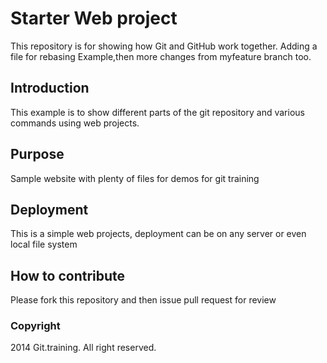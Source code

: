 # Starter Web project

This repository is for showing how Git and GitHub work together. Adding a file for rebasing Example,then more changes from myfeature branch too.

## Introduction

This example is to show different parts of the git repository and various commands using web projects.

## Purpose

Sample website with plenty of files for demos for git training

## Deployment

This is a simple web projects, deployment can be on any server or even local file system

## How to contribute

Please fork this repository and then issue pull request for review

### Copyright 

2014 Git.training. All right reserved.


